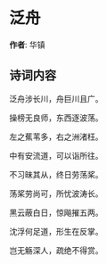 # 泛舟

**作者**: 华镇

## 诗词内容

泛舟涉长川，舟巨川且广。

操榜无良师，东西逐波荡。

左之蕉苇多，右之洲渚枉。

中有安流道，可以诣所往。

不习昧其从，终日劳荡桨。

荡桨劳尚可，所忧波涛长。

黑云蔽白日，惊飚摧五两。

沈浮何足道，形生在反掌。

岂无觞深人，疏绝不得赏。

